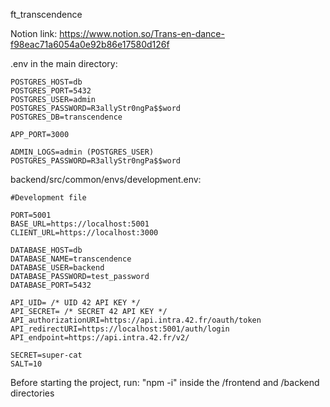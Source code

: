 ft_transcendence

Notion link:
https://www.notion.so/Trans-en-dance-f98eac71a6054a0e92b86e17580d126f

.env in the main directory:
```
POSTGRES_HOST=db
POSTGRES_PORT=5432
POSTGRES_USER=admin
POSTGRES_PASSWORD=R3allyStr0ngPa$$word
POSTGRES_DB=transcendence

APP_PORT=3000

ADMIN_LOGS=admin (POSTGRES_USER)
POSTGRES_PASSWORD=R3allyStr0ngPa$$word
```

backend/src/common/envs/development.env:
```
#Development file

PORT=5001
BASE_URL=https://localhost:5001
CLIENT_URL=https://localhost:3000

DATABASE_HOST=db
DATABASE_NAME=transcendence
DATABASE_USER=backend
DATABASE_PASSWORD=test_password
DATABASE_PORT=5432

API_UID= /* UID 42 API KEY */
API_SECRET= /* SECRET 42 API KEY */
API_authorizationURI=https://api.intra.42.fr/oauth/token
API_redirectURI=https://localhost:5001/auth/login
API_endpoint=https://api.intra.42.fr/v2/

SECRET=super-cat
SALT=10
```

Before starting the project, run:
"npm -i" inside the /frontend and /backend directories
